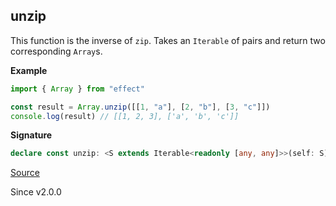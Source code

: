 ## unzip

This function is the inverse of `zip`. Takes an `Iterable` of pairs and return two corresponding `Array`s.

**Example**

```ts
import { Array } from "effect"

const result = Array.unzip([[1, "a"], [2, "b"], [3, "c"]])
console.log(result) // [[1, 2, 3], ['a', 'b', 'c']]
```

**Signature**

```ts
declare const unzip: <S extends Iterable<readonly [any, any]>>(self: S) => S extends NonEmptyReadonlyArray<readonly [infer A, infer B]> ? [NonEmptyArray<A>, NonEmptyArray<B>] : S extends Iterable<readonly [infer A, infer B]> ? [Array<A>, Array<B>] : never
```

[Source](https://github.com/Effect-TS/effect/tree/main/packages/effect/src/Array.ts#L1501)

Since v2.0.0